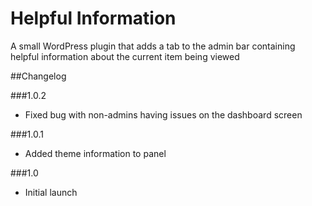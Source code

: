 Helpful Information
===================

A small WordPress plugin that adds a tab to the admin bar containing helpful information about the current item being viewed

##Changelog

###1.0.2
- Fixed bug with non-admins having issues on the dashboard screen

###1.0.1
* Added theme information to panel

###1.0
* Initial launch